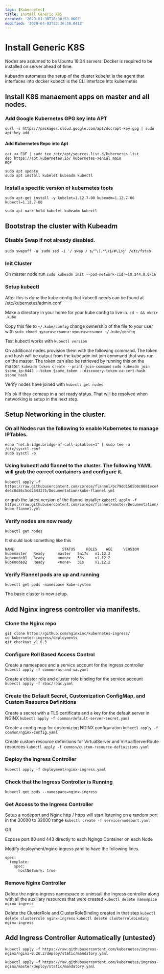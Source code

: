 ```yaml
---
tags: [Kubernetes]
title: Install Generic K8S
created: '2020-01-30T18:30:53.060Z'
modified: '2020-04-03T22:36:38.041Z'
---
```


# Install Generic K8S

Nodes are assumed to be Ubuntu 18.04 servers.
Docker is required to be installed on server ahead of time. 

kubeadm automates the setup of the cluster
kubelet is the agent that interfaces into docker
kubectl is the CLI interface into kubernetes



## Install K8S manaement apps on master and all nodes. 

### Add Google Kubernetes GPG key into APT
`curl -s https://packages.cloud.google.com/apt/doc/apt-key.gpg | sudo apt-key add -`

#### Add Kubernetes Repo into Apt
```
cat << EOF | sudo tee /etc/apt/sources.list.d/kubernetes.list
deb https://apt.kubernetes.io/ kubernetes-xenial main
EOF
```

```
sudo apt update
sudo apt install kubelet kubeadm kubectl
```

### Install a specific version of kubernetes tools
`sudo apt-get install -y kubelet=1.12.7-00 kubeadm=1.12.7-00 kubectl=1.12.7-00`

`sudo apt-mark hold kubelet kubeadm kubectl`


## Bootstrap the cluster with Kubeadm

### Disable Swap if not already disabled.
`sudo swapoff -a `
`sudo sed -i '/ swap / s/^\(.*\)$/#\1/g' /etc/fstab`

### Init Cluster
On master node run
`sudo kubeadm init --pod-network-cidr=10.244.0.0/16`

### Setup kubectl 
After this is done the kube config that kubectl needs can be found at /etc/kubernetes/admin.conf

Make a directory in your home for your kube config to live in. 
`cd ~ && mkdir .kube`

Copy this file to `~/.kube/config`
change ownership of the file to your user with 
`sudo chmod <yourusername>:<yourusername> ~/.kube/config`

Test kubectl works with 
`kubectl version`

On additional nodes provision them with the following command.  The token and hash will be output from the kubeadm init join command that was run on the master.
The token can also be retrieved by running this on the master: `kubeadm token create --print-join-command`
`sudo kubeadm join $some_ip:6443 --token $some_token --discovery-token-ca-cert-hash $some_hash`

Verify nodes have joined with 
`kubectl get nodes`

It's ok if they comeup in a not ready status.  That will be resolved when networking is setup in the next step. 



## Setup Networking in the cluster.  

### On all Nodes run the following to enable Kubernetes to manage IPTables. 

```
echo "net.bridge.bridge-nf-call-iptables=1" | sudo tee -a /etc/sysctl.conf
sudo sysctl -p
```

### Using kubectl add flannel to the cluster.  The following YAML will grab the correct containers and configure it. 
`kubectl apply -f https://raw.githubusercontent.com/coreos/flannel/bc79dd1505b0c8681ece4de4c0d86c5cd2643275/Documentation/kube-flannel.yml`

or grab the latest version of the flannel installer
`kubectl apply -f https://raw.githubusercontent.com/coreos/flannel/master/Documentation/kube-flannel.yml`

### Verify nodes are now ready
`kubectl get nodes`

It should look something like this
```
NAME                      STATUS     ROLES    AGE     VERSION
kubemaster   Ready      master   5m17s   v1.12.2
kubenode01   Ready      <none>   53s     v1.12.2
kubenode02   Ready      <none>   31s     v1.12.2
```

### Verify Flannel pods are up and running
`kubectl get pods -namespace kube-system`


The basic cluster is now setup. 





## Add Nginx ingress controller via manifests. 

### Clone the Nginx repo
```
git clone https://github.com/nginxinc/kubernetes-ingress/
cd kubernetes-ingress/deployments
git checkout v1.6.3
```

### Configure Roll Based Access Control

Create a namespace and a service account for the Ingress controller
`kubectl apply -f common/ns-and-sa.yaml`

Create a cluster role and cluster role binding for the service account
`kubectl apply -f rbac/rbac.yaml`

### Create the Default Secret, Customization ConfigMap, and Custom Resource Definitions

Create a secret with a TLS certificate and a key for the default server in NGINX
`kubectl apply -f common/default-server-secret.yaml`

Create a config map for customizing NGINX configuration
`kubectl apply -f common/nginx-config.yaml`

Create custom resource definitions for VirtualServer and VirtualServerRoute resources
`kubectl apply -f common/custom-resource-definitions.yaml`

### Deploy the Ingress Controller
`kubectl apply -f deployment/nginx-ingress.yaml`

### Check that the Ingress Controller is Running
`kubectl get pods --namespace=nginx-ingress`

### Get Access to the Ingress Controller
Setup a nodeport and Nginx http / https will start listening on a random port in the 30000 to 32000 range
`kubectl create -f service/nodeport.yaml`
 
 OR

Expose port 80 and 443 directly to each Ngingx Container on each Node

Modify deployment/nginx-ingress.yaml to have the following lines. 
```
spec: 
  template:
	spec:
	  hostNetwork: true
```

### Remove Nginx Controller
Delete the nginx-ingress namespace to uninstall the Ingress controller along with all the auxiliary resources that were created
`kubectl delete namespace nginx-ingress`

Delete the ClusterRole and ClusterRoleBinding created in that step
`kubectl delete clusterrole nginx-ingress`
`kubectl delete clusterrolebinding nginx-ingress`

## Add Ingress Controller Automatically (untested)

`kubectl apply -f https://raw.githubusercontent.com/kubernetes/ingress-nginx/nginx-0.26.2/deploy/static/mandatory.yaml`

`kubectl apply -f https://raw.githubusercontent.com/kubernetes/ingress-nginx/master/deploy/static/mandatory.yaml`
